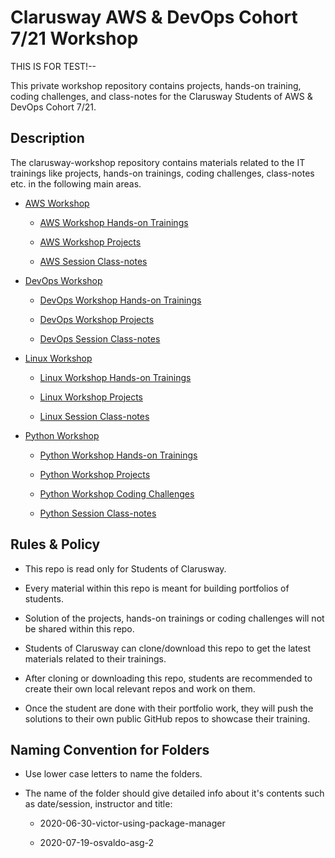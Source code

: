 # Clarusway AWS & DevOps Cohort 7/21 Workshop

THIS IS FOR TEST!--

This private workshop repository contains projects, hands-on training, coding challenges, and class-notes for the Clarusway Students of AWS & DevOps Cohort 7/21.

## Description

The clarusway-workshop repository contains materials related to the IT trainings like projects, hands-on trainings, coding challenges, class-notes etc. in the following main areas.

- [AWS Workshop](./aws/README.md)

    - [AWS Workshop Hands-on Trainings](./aws/hands-on/README.md)

    - [AWS Workshop Projects](./aws/projects/README.md)

    - [AWS Session Class-notes](./aws/class-notes/README.md)

- [DevOps Workshop](./devops/README.md)

    - [DevOps Workshop Hands-on Trainings](./devops/hands-on/README.md)

    - [DevOps Workshop Projects](./devops/projects/README.md)

    - [DevOps Session Class-notes](./devops/class-notes/README.md)

- [Linux Workshop](./linux/README.md)

    - [Linux Workshop Hands-on Trainings](./linux/hands-on/README.md)

    - [Linux Workshop Projects](./linux/projects/README.md)

    - [Linux Session Class-notes](./linux/class-notes/README.md)

- [Python Workshop](./python/README.md)

    - [Python Workshop Hands-on Trainings](./python/hands-on/README.md)

    - [Python Workshop Projects](./python/projects/README.md)

    - [Python Workshop Coding Challenges](./python/coding-challenges/README.md)

    - [Python Session Class-notes](./python/class-notes/README.md)


## Rules & Policy

- This repo is read only for Students of Clarusway.

- Every material within this repo is meant for building portfolios of students.

- Solution of the projects, hands-on trainings or coding challenges will not be shared within this repo.

- Students of Clarusway can clone/download this repo to get the latest materials related to their trainings.

- After cloning or downloading this repo, students are recommended to create their own local relevant repos and work on them.

- Once the student are done with their portfolio work, they will push the solutions to their own public GitHub repos to showcase their training.

## Naming Convention for Folders 

- Use lower case letters to name the folders.

- The name of the folder should give detailed info about it's contents such as date/session, instructor and title:

    - 2020-06-30-victor-using-package-manager
    
    - 2020-07-19-osvaldo-asg-2
